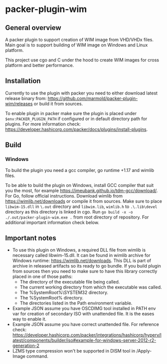 # packer-plugin-wim

## General overview

A packer plugin to support creation of WIM image from VHD/VHDx files. Main goal is to support building of WIM image on Windows and Linux platform.

This project use cgo and C under the hood to create WIM images for cross platform and better performance.

## Installation

Currently to use the plugin with packer you need to either download latest release binary from: https://github.com/marmold/packer-plugin-wim/releases or build it from sources.

To enable plugin in packer make sure the plugin is placed under `$env:PACKER_PLUGIN_PATH` if configured or in default directory path for plugins. For more information check: https://developer.hashicorp.com/packer/docs/plugins/install-plugins.

## Build

### Windows

To build the plugin you need a gcc compiler, go runtime +1.17 and wimlib files.

To be able to build the plugin on Windows, install GCC compiler that suit you the most, for example  https://jmeubank.github.io/tdm-gcc/download/. For Go, follow official instructions. Download wimlib from https://wimlib.net/downloads or compile it from sources. Make sure to place `libwim-15.dll` in `\.out` directory and `libwim.lib`, `wimlib.h` to `.\.lib\devel` directory as this directory is linked in cgo. Run `go build -x -o ./.out/packer-plugin-wim.exe .` from root directory of repository. For additional important information check below.

## Important notes

- To use this plugin on Windows, a required DLL file from wimlib is necessary called libwim-15.dll. It can be found in wimlib archive for Windows runtime: https://wimlib.net/downloads. This DLL is part of archive in released artifacts so its ready to go bundle. If you build plugin from sources then you need to make sure to have this library correctly placed in one of those paths:
    - The directory of the executable file being called.
    - The current working directory from which the executable was called.
    - The %SystemRoot%\SYSTEM32 directory.
    - The %SystemRoot% directory.
    - The directories listed in the Path environment variable.
- Example JSON assume you have OSCDIMG tool installed in PATH env var for creation of secondary ISO with unattended file. It is the eases way to enable it.
- Example JSON assume you have correct unattended file. For reference check: https://developer.hashicorp.com/packer/integrations/hashicorp/hyperv/latest/components/builder/iso#example-for-windows-server-2012-r2-generation-2
- LZMS type compression won't be supported in DISM tool in /Apply-Image command.
